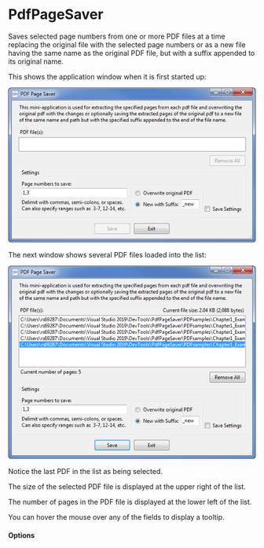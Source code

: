 # PdfPageSaver

Saves selected page numbers from one or more PDF files at a time replacing the original file with the selected page numbers 
or as a new file having the same name as the original PDF file, but with a suffix appended to its original name.

This shows the application window when it is first started up:

![Image1](Images/image1.png)


The next window shows several PDF files loaded into the list:

![Image2](Images/image2.png)

Notice the last PDF in the list as being selected. 

The size of the selected PDF file is displayed at the upper right of the list.

The number of pages in the PDF file is displayed at the lower left of the list.

You can hover the mouse over any of the fields to display a tooltip.

#### Options

